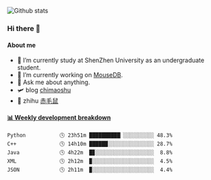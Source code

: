![Github stats](https://github-readme-stats.vercel.app/api?username=chimaoshu&show_icons=true&theme=cobalt)

### Hi there 👋

#### About me

- 🏫 I’m currently study at ShenZhen University as an undergraduate student.
- 🔭 I’m currently working on [MouseDB](https://github.com/chimaoshu/MouseDB).
- 💬 Ask me about anything.
- 🛩️ blog  [chimaoshu](https://www.chimaoshu.top)
- 🎯 zhihu  [赤毛鼠](https://www.zhihu.com/people/chi-mao-shu-53/)

<!-- waka-box start -->
#### <a href="https://gist.github.com/e235103f6d3ace58395a9ff863c34467" target="_blank">📊 Weekly development breakdown</a>
```text
Python           🕓 23h51m ██████████▏░░░░░░░░░░ 48.3%
C++              🕓 14h10m ██████░░░░░░░░░░░░░░░ 28.7%
Java             🕓 4h22m  █▊░░░░░░░░░░░░░░░░░░░  8.8%
XML              🕓 2h12m  ▉░░░░░░░░░░░░░░░░░░░░  4.5%
JSON             🕓 2h11m  ▉░░░░░░░░░░░░░░░░░░░░  4.4%
```
<!-- Powered by https://github.com/YouEclipse/waka-box-go . -->
<!-- waka-box end -->
